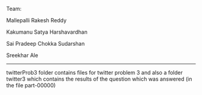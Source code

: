 Team:

Mallepalli Rakesh Reddy

Kakumanu Satya Harshavardhan

Sai Pradeep Chokka Sudarshan

Sreekhar Ale


---------------------------------------------------------

twitterProb3 folder contains files for twitter problem 3 and also a folder twitter3 which contains the results of the question which was answered (in the file part-00000)
